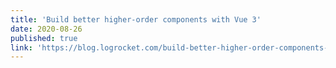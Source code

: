 ```yaml
---
title: 'Build better higher-order components with Vue 3'
date: 2020-08-26
published: true
link: 'https://blog.logrocket.com/build-better-higher-order-components-with-vue-3'
---
```

